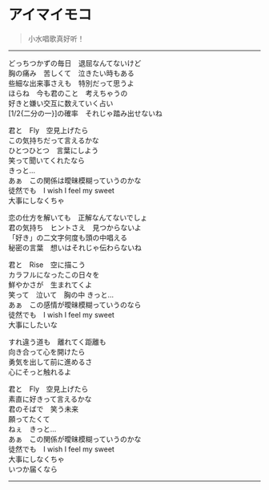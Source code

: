 # アイマイモコ

> 小水唱歌真好听！

---

<div class='lyrics'>

<p>
どっちつかずの毎日　退屈なんてないけど</br>
胸の痛み　苦しくて　泣きたい時もある</br>
些細な出来事さえも　特別だって思うよ</br>
ほらね　今も君のこと　考えちゃうの</br>
好きと嫌い交互に数えていく占い</br>
[1/2{二分の一}]の確率　それじゃ踏み出せないね</br>
</p>

<p>
君と　Fly　空見上げたら</br>
この気持ちだって言えるかな</br>
ひとつひとつ　言葉にしよう</br>
笑って聞いてくれたなら</br>
きっと…</br>
あぁ　この関係は曖昧模糊っていうのかな</br>
徒然でも　I wish I feel my sweet</br>
大事にしなくちゃ</br>
</p>

<p>
恋の仕方を解いても　正解なんてないでしょ</br>
君の気持ち　ヒントさえ　見つからないよ</br>
「好き」の二文字何度も頭の中唱える</br>
秘密の言葉　想いはそれじゃ伝わらないね</br>
</p>

<p>
君と　Rise　空に描こう</br>
カラフルになったこの日々を</br>
鮮やかさが　生まれてくよ</br>
笑って　泣いて　胸の中
きっと…</br>
あぁ　この感情が曖昧模糊っていうのなら</br>
徒然でも　I wish I feel my sweet</br>
大事にしたいな</br>
</p>

<p>
すれ違う道も　離れてく距離も</br>
向き合って心を開けたら</br>
勇気を出して前に進めるさ</br>
心にそっと触れるよ</br>
</p>

<p>
君と　Fly　空見上げたら</br>
素直に好きって言えるかな</br>
君のそばで　笑う未来</br>
願ってたくて</br>
ねぇ　きっと…</br>
あぁ　この関係が曖昧模糊っていうのかな</br>
徒然でも　I wish I feel my sweet</br>
大事にしなくちゃ</br>
いつか届くなら</br>
</p>

</div>

---
